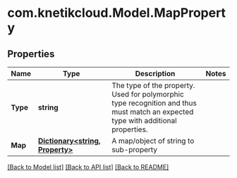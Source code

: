 # com.knetikcloud.Model.MapProperty
## Properties

Name | Type | Description | Notes
------------ | ------------- | ------------- | -------------
**Type** | **string** | The type of the property. Used for polymorphic type recognition and thus must match an expected type with additional properties. | 
**Map** | [**Dictionary&lt;string, Property&gt;**](Property.md) | A map/object of string to sub-property | 

[[Back to Model list]](../README.md#documentation-for-models) [[Back to API list]](../README.md#documentation-for-api-endpoints) [[Back to README]](../README.md)

